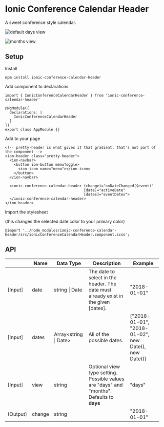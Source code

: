 # Ionic Conference Calendar Header

A sweet conference style calendar.

![default days view](https://github.com/iamchairs/ionic-conference-calendar-header/raw/master/ioniceventheader.gif "demo")

![months view](https://github.com/iamchairs/ionic-conference-calendar-header/raw/master/ioniceventheadermonths.gif "demo")


## Setup


Install


```
npm install ionic-conference-calendar-header
```

Add component to declarations



```
import { IonicConferenceCalendarHeader } from 'ionic-conference-calendar-header'

@NgModule({
  declarations: [
    IonicConferenceCalendarHeader
  ]
})
export class AppModule {}
```

Add to your page

```
<!-- pretty-header is what gives it that gradient. that's not part of the component -->
<ion-header class="pretty-header">
  <ion-navbar>
    <button ion-button menuToggle>
      <ion-icon name="menu"></ion-icon>
    </button>
  </ion-navbar>

  <ionic-conference-calendar-header (change)="onDateChanged($event)"
                                    [date]="activeDate"
                                    [dates]="eventDates">
  </ionic-conference-calendar-header>
</ion-header>
```

Import the stylesheet

(this changes the selected date color to your primary color)

```
@import '../node_modules/ionic-conference-calendar-header/src/ionicConferenceCalendarHeader.component.scss';
```

## API

|          | Name   | Data Type            | Description                                                                                           | Example                                              |
|----------|--------|----------------------|-------------------------------------------------------------------------------------------------------|------------------------------------------------------|
| [Input]  | date   | string \| Date        | The date to select in the header. The date must already exist in the given [dates].                   | "2018-01-01" | new Date()                            |
| [Input]  | dates  | Array\<string \| Date\> | All of the possible dates.                                                                            | ["2018-01-01", "2018-01-02", new Date(), new Date()] |
| [Input]   | view  | string | Optional view type setting. Possible values are "days" and "months". Defaults to **days** | "days" | "months" |
| (Output) | change | string                |  | "2018-01-01"                                                     |